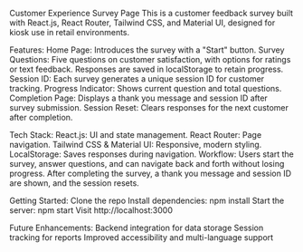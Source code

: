 Customer Experience Survey Page
This is a customer feedback survey built with React.js, React Router, Tailwind CSS, and Material UI, designed for kiosk use in retail environments.

Features:
Home Page: Introduces the survey with a "Start" button.
Survey Questions: Five questions on customer satisfaction, with options for ratings or text feedback. Responses are saved in localStorage to retain progress.
Session ID: Each survey generates a unique session ID for customer tracking.
Progress Indicator: Shows current question and total questions.
Completion Page: Displays a thank you message and session ID after survey submission.
Session Reset: Clears responses for the next customer after completion.

Tech Stack:
React.js: UI and state management.
React Router: Page navigation.
Tailwind CSS & Material UI: Responsive, modern styling.
LocalStorage: Saves responses during navigation.
Workflow:
Users start the survey, answer questions, and can navigate back and forth without losing progress.
After completing the survey, a thank you message and session ID are shown, and the session resets.

Getting Started:
Clone the repo
Install dependencies: npm install
Start the server: npm start
Visit http://localhost:3000

Future Enhancements:
Backend integration for data storage
Session tracking for reports
Improved accessibility and multi-language support